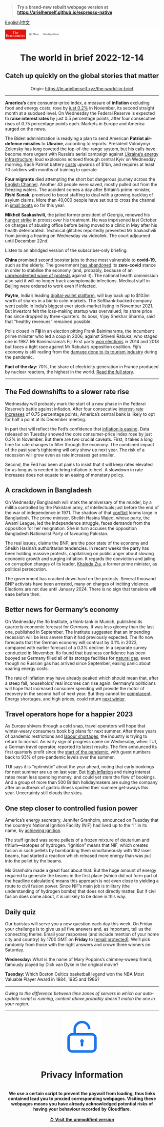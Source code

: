 > **Try a brand-new rebuilt webpage version at https://arielherself.github.io/espresso-native**

[English](https://github.com/arielherself/espresso/blob/main/README.md)|[中文](https://github-com.translate.goog/arielherself/espresso/blob/main/README.md?_x_tr_sl=en&_x_tr_tl=zh-CN&_x_tr_hl=zh-CN&_x_tr_pto=wapp)



![The Economist](menubar.png)

# <p align="center">The world in brief 2022-12-14</p>

## <p align="center">Catch up quickly on the global stories that matter</p>

<p align="center">Origin: <a href="https://te.arielherself.xyz/the-world-in-brief">https://te.arielherself.xyz/the-world-in-brief</a><hr>

<strong>America’s</strong> core consumer-price index, a measure of <strong>inflation</strong> excluding food and energy costs, rose by [just 0.2%](https://te.arielherself.xyz/finance-and-economics/2022/12/13/americas-inflation-fever-may-be-breaking-at-last) in November, its second straight month at a subdued level. On Wednesday the Federal Reserve is expected to <strong>raise interest rates </strong>by just 0.5 percentage points, after four consecutive rises of 0.75 percentage points each. Markets in Europe and America surged on the news.

The Biden administration is readying a plan to send American <strong>Patriot air-defence missiles</strong> to <strong>Ukraine</strong>, according to reports. President Volodymyr Zelensky has long coveted the top-of-the-range system, but his calls have become more urgent with Russia’s aerial campaign against [Ukraine’s energy infrastructure](https://te.arielherself.xyz/europe/2022/11/01/keeping-ukraine-from-freezing-this-winter); loud explosions echoed through central Kyiv on Wednesday morning. Each Patriot battery [costs](https://te.arielherself.xyz/europe/2022/10/11/how-the-west-is-helping-ukraine-beat-russias-missiles) upwards of $1bn, and requires at least 70 soldiers with months of training to operate.

<strong>Four migrants</strong> died attempting the short but dangerous journey across the [English Channel](https://te.arielherself.xyz/the-economist-explains/2021/12/01/can-britain-stop-migrants-crossing-the-channel). Another 43 people were saved, mostly pulled out from the freezing waters. The accident comes a day after Britain’s prime minister, <strong>Rishi Sunak</strong>, promised to boost staffing to deal with a growing backlog of asylum claims. More than 40,000 people have set out to cross the channel in [small boats](https://te.arielherself.xyz/britain/2022/11/02/why-small-boats-are-a-big-problem-for-britain) so far this year.

<strong>Mikheil Saakashvili</strong>, the jailed former president of Georgia, renewed his [hunger strike](https://te.arielherself.xyz/europe/2021/11/18/near-death-in-jail-georgias-former-president-defies-its-current-one) in protest over his treatment. He was imprisoned last October on charges of abusing office before being moved to a clinic in May after his health deteriorated. Technical glitches reportedly prevented Mr Saakashvili from joining a hearing on Wednesday via videolink. The court adjourned until December 22nd.

Listen to an abridged version of the subscriber-only briefing.

<strong>China </strong>promised second booster jabs to those most vulnerable to <strong>covid-19</strong>, such as the elderly<em>. </em>The government [has abandoned](https://te.arielherself.xyz/china/2022/12/13/how-chinese-people-are-dealing-with-the-spread-of-covid-19) its <strong>zero-covid</strong> stance in order to stabilise the economy (and, probably, because of an [unprecedented wave of protests](https://te.arielherself.xyz/leaders/2022/12/01/xi-jinpings-zero-covid-policy-has-turned-a-health-crisis-into-a-political-one) against it). The national health commission also said it will no longer track asymptomatic infections. Medical staff in Beijing were ordered to work even if infected. 

<strong>Paytm</strong>, India’s leading [digital-wallet platform](https://te.arielherself.xyz/finance-and-economics/2019/06/08/indians-are-switching-to-digital-payments-in-droves), will buy back up to $103m worth of shares in a bid to calm markets. The Softbank-backed company went public in India’s biggest ever stock-market listing in November 2021. But investors felt the loss-making startup was overvalued; its share price has since dropped by three-quarters. Its boss, Vijay Shekhar Sharma, said that “healthy revenues” remained possible.

Polls closed in <strong>Fiji </strong>in an election pitting Frank Bainimarama, the incumbent prime minister who led a coup in 2006, against Sitiveni Rabuka, who staged one in 1987. Mr Bainimarama’s Fiji First party [won elections](https://te.arielherself.xyz/asia/2018/11/17/fijis-coup-makers-act-democratic) in 2014 and 2018 but faces a tight race against Mr Rabuka’s opposition coalition. Fiji’s economy is still reeling from the [damage done to its tourism industry](https://te.arielherself.xyz/asia/2021/10/23/restarting-asian-tourism-will-be-harder-than-shutting-it-down) during the pandemic.

<strong>Fact of the day: </strong>70%, the share of electricity generation in France produced by nuclear reactors, the highest in the world. [Read the full story](https://te.arielherself.xyz/business/2022/12/12/can-the-french-nuclear-industry-avoid-meltdown).

----------

## The Fed downshifts to a slower rate rise

Wednesday will probably mark the start of a new phase in the Federal Reserve’s battle against inflation. After four consecutive [interest-rate increases](https://te.arielherself.xyz/finance-and-economics/2022/11/02/the-fed-delivers-another-jumbo-rate-rise-and-its-far-from-done) of 0.75 percentage points, America’s central bank is likely to opt for half a point at its December meeting. 

In part that will reflect the Fed’s confidence that [inflation is easing](https://te.arielherself.xyz/finance-and-economics/2022/12/07/inflation-is-falling-but-not-enough). Data released on Tuesday showed the core consumer-price index rose by just 0.2% in November. But there are two crucial caveats. First, it takes a long time for rate changes to filter through the economy. The combined impact of the past year’s tightening will only show up next year. The risk of a recession will grow even as rate increases get smaller.

Second, the Fed has been at pains to insist that it will keep rates elevated for as long as is needed to bring inflation to heel. A slowdown in rate increases does not equate to an easing of monetary policy.

## A crackdown in Bangladesh

On Wednesday Bangladesh will mark the anniversary of the murder, by a militia controlled by the Pakistani army, of intellectuals just before the end of the war of independence in 1971. The shadow of that [conflict](https://te.arielherself.xyz/1843/2017/03/28/virtual-revenge-is-sweet-in-bangladesh) looms large in Bangladesh. The prime minister, Sheikh Hasina Wajed, whose party, the Awami League, led the independence struggle, faces demands from the opposition for her resignation. She in turn accuses the opposition Bangladesh Nationalist Party of favouring Pakistan. 

The real issues, claims the BNP, are the poor state of the economy and Sheikh Hasina’s authoritarian tendencies. In recent weeks the party has been holding massive protests, capitalising on public anger about slowing economic growth and surging inflation. It regards the conviction and jailing on corruption charges of its leader, [​​Khaleda Zia](https://te.arielherself.xyz/asia/2018/02/08/the-conviction-of-khaleda-zia-hobbles-bangladeshs-opposition), a former prime minister, as political persecution. 

The government has cracked down hard on the protests. Several thousand BNP activists have been arrested, many on charges of inciting violence. Elections are not due until January 2024. There is no sign that tensions will ease before then.

## Better news for Germany’s economy

On Wednesday the Ifo Institute, a think-tank in Munich, published its quarterly economic forecast for Germany. It was less gloomy than the last one, published in September. The institute suggested that an impending recession will be less severe than it had previously expected. The Ifo now forecasts that the German economy will contract by 0.1% in 2023, compared with earlier forecast of a 0.3% decline. In a separate survey conducted in November, Ifo found that business confidence has been buoyed as Germany filled all of its storage facilities for [natural gas](https://te.arielherself.xyz/business/2022/12/01/meet-the-man-who-may-decide-the-fate-of-german-industry), even though no Russian gas has arrived since September, easing panic about soaring energy costs. 

The rate of inflation may have already peaked which should mean that, after a steep fall, households’ real incomes can rise again. Germany’s politicians will hope that increased consumer spending will provide the motor of recovery in the second half of next year. But they cannot be [complacent](https://te.arielherself.xyz/leaders/2022/10/13/europe-is-growing-complacent-about-its-energy-crisis). Energy shortages, and high prices, could return [next winter](https://te.arielherself.xyz/europe/2022/09/29/europes-next-energy-crunch). 

## Travel operators hope for a happier 2023

As Europe shivers through a cold snap, travel operators will hope that winter-weary consumers book big plans for next summer. After three years of pandemic restrictions and [labour shortages](https://te.arielherself.xyz/europe/2022/07/07/travel-chaos-in-europe-is-a-glimpse-of-a-future-with-few-spare-workers), the industry is trying to return to normal. An early sign of progress came on Wednesday, when TUI, a German travel operator, reported its latest results. The firm announced its first quarterly profit since the [start of the pandemic](https://te.arielherself.xyz/the-world-ahead/2022/11/14/take-that-covid-revenge-tourism-takes-off), with guest numbers back to 93% of pre-pandemic levels over the summer.

TUI says it is “optimistic” about the year ahead, noting that early bookings for next summer are up on last year. But [high inflation](https://te.arielherself.xyz/finance-and-economics/2022/08/31/europe-is-heading-for-recession-how-bad-will-it-be) and rising interest rates mean less spending money, and could yet stem the flow of bookings. And a group of more than 500 British holidaymakers are suing the company after an outbreak of gastric illness spoiled their summer get-aways this year. Uncertainty still clouds the skies.

## One step closer to controlled fusion power

America’s energy secretary, Jennifer Granholm, announced on Tuesday that the country’s National Ignition Facility (NIF) had lived up to the “I” in its name, by [achieving ignition](https://te.arielherself.xyz/science-and-technology/2022/12/13/controlled-fusion-power-is-little-nearer-now-than-it-was-a-week-ago). 

The stuff ignited was some pellets of a frozen mixture of deuterium and tritium—isotopes of hydrogen. “Ignition” means that NIF, which creates fusion in such pellets by bombarding them simultaneously with 192 laser beams, had started a reaction which released more energy than was put into the pellet by the beams. 

Ms Granholm made a great fuss about that. But the huge amount of energy required to generate the beams in the first place (which did not form part of the headline calculation) means this approach is not even close to yielding a route to civil fusion power. Since NIF’s main job is military (the understanding of hydrogen bombs) that does not directly matter. But if civil fusion does come about, it is unlikely to be done in this way.

## Daily quiz

Our baristas will serve you a new question each day this week. On Friday your challenge is to give us all five answers and, as important, tell us the connecting theme. Email your responses (and include mention of your home city and country) by 1700 GMT on <strong>Friday</strong> to [<span class="__cf_email__" data-cfemail="6534100c1f201615170016160a2500060a0b0a080c16114b060a08">[email&#160;protected]</span>](https://mail.google.com/mail/?view=cm&amp;fs=1&amp;tf=1&amp;to=QuizEspresso@te.arielherself.xyz). We’ll pick randomly from those with the right answers and crown three winners on Saturday.

<strong>Wednesday:</strong> What is the name of Mary Poppins’s chimney-sweep friend, famously played by Dick van Dyke in the original movie?

<strong>Tuesday: </strong>Which Boston Celtics basketball legend won the NBA Most Valuable Player Award in 1984, 1985 and 1986?

----------

*Owing to the difference between time zones of servers in which our auto-update script is running, content above probably doesn't match the one in your region.*

|<br><div align="center"><img src="unlock.png" /><h1>Privacy Information</h1></div></br>We use a certain script to prevent the paywall from loading, thus links contained lead you to proxied corresponding webpages. Visiting these webpages means you have already acknowledged potential risks of having your behaviour recorded by Cloudflare.<br><br>[&#x21BA; Visit the unmodified version](README.raw.md)<br><br>|
|-----|
